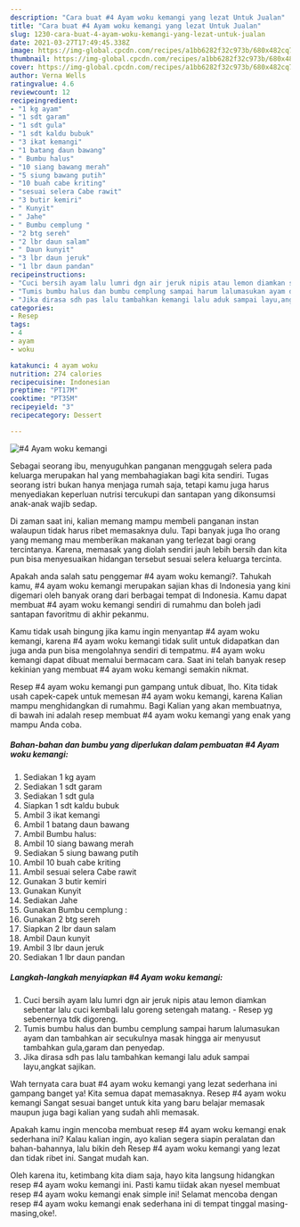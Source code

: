 ```yaml
---
description: "Cara buat #4 Ayam woku kemangi yang lezat Untuk Jualan"
title: "Cara buat #4 Ayam woku kemangi yang lezat Untuk Jualan"
slug: 1230-cara-buat-4-ayam-woku-kemangi-yang-lezat-untuk-jualan
date: 2021-03-27T17:49:45.338Z
image: https://img-global.cpcdn.com/recipes/a1bb6282f32c973b/680x482cq70/4-ayam-woku-kemangi-foto-resep-utama.jpg
thumbnail: https://img-global.cpcdn.com/recipes/a1bb6282f32c973b/680x482cq70/4-ayam-woku-kemangi-foto-resep-utama.jpg
cover: https://img-global.cpcdn.com/recipes/a1bb6282f32c973b/680x482cq70/4-ayam-woku-kemangi-foto-resep-utama.jpg
author: Verna Wells
ratingvalue: 4.6
reviewcount: 12
recipeingredient:
- "1 kg ayam"
- "1 sdt garam"
- "1 sdt gula"
- "1 sdt kaldu bubuk"
- "3 ikat kemangi"
- "1 batang daun bawang"
- " Bumbu halus"
- "10 siang bawang merah"
- "5 siung bawang putih"
- "10 buah cabe kriting"
- "sesuai selera Cabe rawit"
- "3 butir kemiri"
- " Kunyit"
- " Jahe"
- " Bumbu cemplung "
- "2 btg sereh"
- "2 lbr daun salam"
- " Daun kunyit"
- "3 lbr daun jeruk"
- "1 lbr daun pandan"
recipeinstructions:
- "Cuci bersih ayam lalu lumri dgn air jeruk nipis atau lemon diamkan sebentar lalu cuci kembali lalu goreng setengah matang. Resep yg sebenernya tdk digoreng."
- "Tumis bumbu halus dan bumbu cemplung sampai harum lalumasukan ayam dan tambahkan air secukulnya masak hingga air menyusut tambahkan gula,garam dan penyedap."
- "Jika dirasa sdh pas lalu tambahkan kemangi lalu aduk sampai layu,angkat sajikan."
categories:
- Resep
tags:
- 4
- ayam
- woku

katakunci: 4 ayam woku 
nutrition: 274 calories
recipecuisine: Indonesian
preptime: "PT17M"
cooktime: "PT35M"
recipeyield: "3"
recipecategory: Dessert

---
```



![#4 Ayam woku kemangi](https://img-global.cpcdn.com/recipes/a1bb6282f32c973b/680x482cq70/4-ayam-woku-kemangi-foto-resep-utama.jpg)

Sebagai seorang ibu, menyuguhkan panganan menggugah selera pada keluarga merupakan hal yang membahagiakan bagi kita sendiri. Tugas seorang istri bukan hanya menjaga rumah saja, tetapi kamu juga harus menyediakan keperluan nutrisi tercukupi dan santapan yang dikonsumsi anak-anak wajib sedap.

Di zaman  saat ini, kalian memang mampu membeli panganan instan walaupun tidak harus ribet memasaknya dulu. Tapi banyak juga lho orang yang memang mau memberikan makanan yang terlezat bagi orang tercintanya. Karena, memasak yang diolah sendiri jauh lebih bersih dan kita pun bisa menyesuaikan hidangan tersebut sesuai selera keluarga tercinta. 



Apakah anda salah satu penggemar #4 ayam woku kemangi?. Tahukah kamu, #4 ayam woku kemangi merupakan sajian khas di Indonesia yang kini digemari oleh banyak orang dari berbagai tempat di Indonesia. Kamu dapat membuat #4 ayam woku kemangi sendiri di rumahmu dan boleh jadi santapan favoritmu di akhir pekanmu.

Kamu tidak usah bingung jika kamu ingin menyantap #4 ayam woku kemangi, karena #4 ayam woku kemangi tidak sulit untuk didapatkan dan juga anda pun bisa mengolahnya sendiri di tempatmu. #4 ayam woku kemangi dapat dibuat memalui bermacam cara. Saat ini telah banyak resep kekinian yang membuat #4 ayam woku kemangi semakin nikmat.

Resep #4 ayam woku kemangi pun gampang untuk dibuat, lho. Kita tidak usah capek-capek untuk memesan #4 ayam woku kemangi, karena Kalian mampu menghidangkan di rumahmu. Bagi Kalian yang akan membuatnya, di bawah ini adalah resep membuat #4 ayam woku kemangi yang enak yang mampu Anda coba.

<!--inarticleads1-->

##### Bahan-bahan dan bumbu yang diperlukan dalam pembuatan #4 Ayam woku kemangi:

1. Sediakan 1 kg ayam
1. Sediakan 1 sdt garam
1. Sediakan 1 sdt gula
1. Siapkan 1 sdt kaldu bubuk
1. Ambil 3 ikat kemangi
1. Ambil 1 batang daun bawang
1. Ambil  Bumbu halus:
1. Ambil 10 siang bawang merah
1. Sediakan 5 siung bawang putih
1. Ambil 10 buah cabe kriting
1. Ambil sesuai selera Cabe rawit
1. Gunakan 3 butir kemiri
1. Gunakan  Kunyit
1. Sediakan  Jahe
1. Gunakan  Bumbu cemplung :
1. Gunakan 2 btg sereh
1. Siapkan 2 lbr daun salam
1. Ambil  Daun kunyit
1. Ambil 3 lbr daun jeruk
1. Sediakan 1 lbr daun pandan




<!--inarticleads2-->

##### Langkah-langkah menyiapkan #4 Ayam woku kemangi:

1. Cuci bersih ayam lalu lumri dgn air jeruk nipis atau lemon diamkan sebentar lalu cuci kembali lalu goreng setengah matang. - Resep yg sebenernya tdk digoreng.
1. Tumis bumbu halus dan bumbu cemplung sampai harum lalumasukan ayam dan tambahkan air secukulnya masak hingga air menyusut tambahkan gula,garam dan penyedap.
1. Jika dirasa sdh pas lalu tambahkan kemangi lalu aduk sampai layu,angkat sajikan.




Wah ternyata cara buat #4 ayam woku kemangi yang lezat sederhana ini gampang banget ya! Kita semua dapat memasaknya. Resep #4 ayam woku kemangi Sangat sesuai banget untuk kita yang baru belajar memasak maupun juga bagi kalian yang sudah ahli memasak.

Apakah kamu ingin mencoba membuat resep #4 ayam woku kemangi enak sederhana ini? Kalau kalian ingin, ayo kalian segera siapin peralatan dan bahan-bahannya, lalu bikin deh Resep #4 ayam woku kemangi yang lezat dan tidak ribet ini. Sangat mudah kan. 

Oleh karena itu, ketimbang kita diam saja, hayo kita langsung hidangkan resep #4 ayam woku kemangi ini. Pasti kamu tiidak akan nyesel membuat resep #4 ayam woku kemangi enak simple ini! Selamat mencoba dengan resep #4 ayam woku kemangi enak sederhana ini di tempat tinggal masing-masing,oke!.

